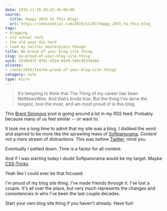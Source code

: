 ```yaml
---
date: 2019-11-10 20:47:45-08:00
source:
  title: Happy 20th to This Blog!
  url: https://inessential.com/2019/11/07/happy_20th_to_this_blog_
tags:
- blogging
- old school tech
- the old ways die hard
- read my twitter masterpiece though
title: Be proud of your blog site thing
slug: be-proud-of-your-blog-site-thing
uuid: 3310ed1f-d78c-4324-b929-344c45334a94
aliases:
- /note/2019/314/be-proud-of-your-blog-site-thing/
category: note
type: micro
---
```

> It‘s tempting to think that The Thing of my career has been NetNewsWire. And that’s kinda true. But the
> thing I’ve done the longest, love the most, and am most proud of is this blog.

This [Brent Simmons][] post is going around a lot in my RSS feed. Probably because many of us feel similar --
or want to.

It took me a long time to admit that my site was a blog. I disliked the word and aspired to be more like the
sprawling mass of [Softpanorama][]. _Content_ not a mere stream of distractions. This was before [Twitter][], mind
you.

[Twitter]: https://twitter.com/search?q=seattle%20weather%20update%20from%3Abrianwisti%20&src=typed_query

Eventually I settled down. Time is a factor for all content.

And if I was starting today I doubt Softpanorama would be my target. Maybe [CSS-Tricks][].

Yeah like I could ever be that focused.

I'm proud of my blog site thing. I've made friends through it. I've lost a couple. It's all over the place,
but very much represents the changes and consistencies in who I've been the last couple decades.

Start your own blog site thing if you haven't already. Have fun!

[Brent Simmons]: https://inessential.com/
[Softpanorama]: http://softpanorama.org/
[CSS-Tricks]: https://css-tricks.com/
